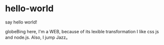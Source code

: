 # hello-world
say hello world!

globeBing here, I'm a WEB, because of its lexible transformation I like css js and node.js.
Also, I jump Jazz。
